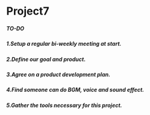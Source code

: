 # Project7
##### TO-DO

##### 1.Setup a regular bi-weekly meeting at start.
##### 2.Define our goal and product.
##### 3.Agree on a product development plan.
##### 4.Find someone can do BGM, voice and sound effect.
##### 5.Gather the tools necessary for this project.
